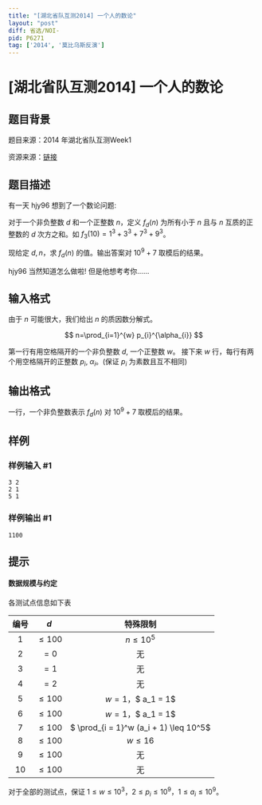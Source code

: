 ```yaml
---
title: "[湖北省队互测2014] 一个人的数论"
layout: "post"
diff: 省选/NOI-
pid: P6271
tag: ['2014', '莫比乌斯反演']
---
```

# [湖北省队互测2014] 一个人的数论
## 题目背景

题目来源：$2014$ 年湖北省队互测Week1

资源来源：[链接](https://tieba.baidu.com/p/3050650090?red_tag=3002680446)
## 题目描述

有一天 hjy96 想到了一个数论问题:

对于一个非负整数 $d$ 和一个正整数 $n$，定义 $f_d(n)$ 为所有小于 $n$ 且与 $n$ 互质的正整数的 $d$ 次方之和。如 $f_3(10) = 1^3 +3^3 +7^3 +9^3$。

现给定 $d, n$，求 $f_d(n)$ 的值。输出答案对 $10^9 + 7$ 取模后的结果。 

hjy96 当然知道怎么做啦! 但是他想考考你......
## 输入格式

由于 $n$ 可能很大，我们给出 $n$ 的质因数分解式。

$$
n=\prod_{i=1}^{w} p_{i}^{\alpha_{i}}
$$

第一行有用空格隔开的一个非负整数 $d$, 一个正整数 $w$。
接下来 $w$ 行，每行有两个用空格隔开的正整数 $p_i$, $α_i$。(保证 $p_i$ 为素数且互不相同)

## 输出格式

一行，一个非负整数表示 $f_d(n)$ 对 $10^9 + 7$ 取模后的结果。
## 样例

### 样例输入 #1
```
3 2 
2 1 
5 1
```
### 样例输出 #1
```
1100
```
## 提示

#### 数据规模与约定

各测试点信息如下表

| 编号 | $d$ | 特殊限制 |
| :---: | :---: | :---------: |
| 1 | $\leq 100$ | $n \leq 10^5$ |
| 2 | $=0$ | 无 |
| 3 | $=1$ | 无 |
| 4 | $=2$ | 无 |
| 5 | $\leq 100$ | $w = 1$，$ a_1 = 1$ |
| 6 | $\leq 100$ | $w = 1$，$ a_1 = 1$ |
| 7 | $\leq 100$ | $ \prod_{i = 1}^w (a_i + 1) \leq 10^5$ |
| 8 | $\leq 100$ | $w \leq 16$ |
| 9 | $\leq 100$ | 无 |
| 10 | $\leq 100$ | 无 |

对于全部的测试点，保证 $1 \leq w \leq 10^3$，$2 \leq p_i \leq 10^9$，$1 \leq a_i \leq 10^9$。
